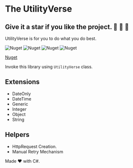 ﻿# The UtilityVerse

## Give it a star if you like the project. 👏 🌠 🌟

UtilityVerse is for you to do what you do best. 

![Nuget](https://img.shields.io/nuget/v/UtilityVerse)
![Nuget](https://img.shields.io/nuget/dt/UtilityVerse?style=plastic)
![Nuget](https://img.shields.io/github/repo-size/purkayasta/TheUtilityVerse?style=social)
![Nuget](https://img.shields.io/github/last-commit/purkayasta/TheUtilityVerse?style=flat-square)

[Nuget](https://www.nuget.org/packages/UtilityVerse/)

Invoke this library using ```UtilityVerse``` class.

## Extensions
- DateOnly
- DateTime
- Generic
- Integer
- Object
- String


## Helpers
- HttpRequest Creation.
- Manual Retry Mechanism



Made ❤ with C#.